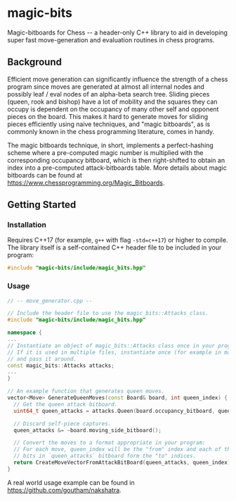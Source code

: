 magic-bits
==========

Magic-bitboards for Chess -- a header-only C++ library to aid in developing super fast move-generation and evaluation routines in chess programs.

## Background

Efficient move generation can significantly influence the strength of a chess program since moves are generated at almost all internal nodes and possibly leaf / eval nodes of an alpha-beta search tree. Sliding pieces (queen, rook and bishop) have a lot of mobility and the squares they can occupy is dependent on the occupancy of many other self and opponent pieces on the board. This makes it hard to generate moves for sliding pieces efficiently using naive techniques, and "magic bitboards", as is commonly known in the chess programming literature, comes in handy.

The magic bitboards technique, in short, implements a perfect-hashing scheme where a pre-computed magic number is multiplied with the corresponding occupancy bitboard, which is then right-shifted to obtain an index into a pre-computed attack-bitboards table. More details about magic bitboards can be found at https://www.chessprogramming.org/Magic_Bitboards.

## Getting Started

### Installation

Requires C++17 (for example, `g++` with flag `-std=c++17`) or higher to compile. The library itself is a self-contained C++ header file to be included in your program:

```cpp
#include "magic-bits/include/magic_bits.hpp"
```

### Usage

```cpp
// -- move_generator.cpp --

// Include the header file to use the magic_bits::Attacks class.
#include "magic-bits/include/magic_bits.hpp"

namespace {
...
// Instantiate an object of magic_bits::Attacks class once in your program.
// If it is used in multiple files, instantiate once (for example in main())
// and pass it around.
const magic_bits::Attacks attacks;
...
}

// An example function that generates queen moves.
vector<Move> GenerateQueenMoves(const Board& board, int queen_index) {
  // Get the queen attack bitboard.
  uint64_t queen_attacks = attacks.Queen(board.occupancy_bitboard, queen_index);

  // Discard self-piece captures.
  queen_attacks &= ~board.moving_side_bitboard();

  // Convert the moves to a format appropriate in your program:
  // For each move, queen_index will be the "from" index and each of the set
  // bits in `queen_attacks` bitboard form the "to" indices.
  return CreateMoveVectorFromAttackBitBoard(queen_attacks, queen_index);
}
```

A real world usage example can be found in https://github.com/goutham/nakshatra.
